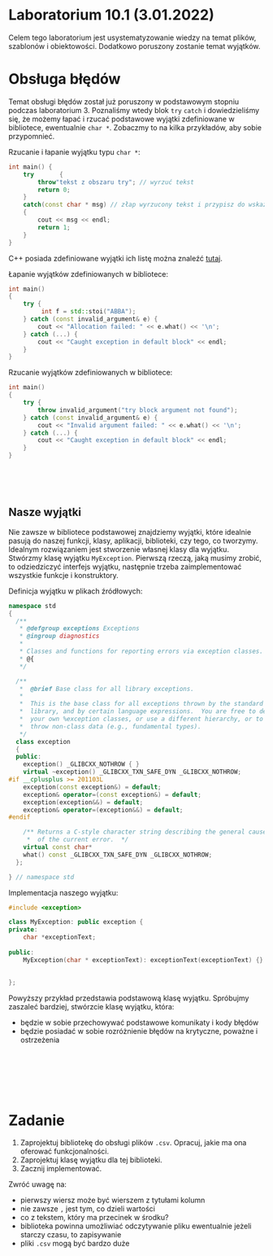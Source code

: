 # Laboratorium 10.1 (3.01.2022)

Celem tego laboratorium jest usystematyzowanie wiedzy na temat plików, szablonów i obiektowości. Dodatkowo poruszony zostanie temat wyjątków.

# Obsługa błędów


Temat obsługi błędów został już poruszony w podstawowym stopniu podczas laboratorium 3. Poznaliśmy wtedy blok `try` `catch` i dowiedzieliśmy się, że możemy łapać i rzucać podstawowe wyjątki zdefiniowane w bibliotece, ewentualnie `char *`. Zobaczmy to na kilka przykładów, aby sobie przypomnieć.

Rzucanie i łapanie wyjątku typu `char *`:

```c++
int main() { 
    try       { 
        throw"tekst z obszaru try"; // wyrzuć tekst
        return 0;
    } 
    catch(const char * msg) // złap wyrzucony tekst i przypisz do wskaźnika msg       
    {                                                
        cout << msg << endl;
        return 1;
    }  
} 
```

C++ posiada zdefiniowane wyjątki ich listę można znaleźć [tutaj](https://en.cppreference.com/w/cpp/error/exception).

Łapanie wyjątków zdefiniowanych w bibliotece:

```c++
int main()
{
    try {
         int f = std::stoi("ABBA");
    } catch (const invalid_argument& e) {
        cout << "Allocation failed: " << e.what() << '\n';
    } catch (...) {
        cout << "Caught exception in default block" << endl;
    }
}
```

Rzucanie wyjątków zdefiniowanych w bibliotece:

```c++
int main()
{
    try {
        throw invalid_argument("try block argument not found");
    } catch (const invalid_argument& e) {
        cout << "Invalid argument failed: " << e.what() << '\n';
    } catch (...) {
        cout << "Caught exception in default block" << endl;
    }
}
```

&nbsp;

&nbsp;

## Nasze wyjątki

Nie zawsze w bibliotece podstawowej znajdziemy wyjątki, które idealnie pasują do naszej funkcji, klasy, aplikacji, biblioteki, czy tego, co tworzymy. Idealnym rozwiązaniem jest stworzenie własnej klasy dla wyjątku. Stwórzmy klasę wyjątku `MyException`. Pierwszą rzeczą, jaką musimy zrobić, to odziedziczyć interfejs wyjątku, następnie trzeba zaimplementować wszystkie funkcje i konstruktory.

Definicja wyjątku w plikach źródłowych:

```c++
namespace std
{
  /**
   * @defgroup exceptions Exceptions
   * @ingroup diagnostics
   *
   * Classes and functions for reporting errors via exception classes.
   * @{
   */

  /**
   *  @brief Base class for all library exceptions.
   *
   *  This is the base class for all exceptions thrown by the standard
   *  library, and by certain language expressions.  You are free to derive
   *  your own %exception classes, or use a different hierarchy, or to
   *  throw non-class data (e.g., fundamental types).
   */
  class exception
  {
  public:
    exception() _GLIBCXX_NOTHROW { }
    virtual ~exception() _GLIBCXX_TXN_SAFE_DYN _GLIBCXX_NOTHROW;
#if __cplusplus >= 201103L
    exception(const exception&) = default;
    exception& operator=(const exception&) = default;
    exception(exception&&) = default;
    exception& operator=(exception&&) = default;
#endif

    /** Returns a C-style character string describing the general cause
     *  of the current error.  */
    virtual const char*
    what() const _GLIBCXX_TXN_SAFE_DYN _GLIBCXX_NOTHROW;
  };

} // namespace std
```

Implementacja naszego wyjątku:

```c++
#include <exception>

class MyException: public exception {
private:
    char *exceptionText;
    
public:
    MyException(char * exceptionText): exceptionText(exceptionText) {}
    
    
};
```

Powyższy przykład przedstawia podstawową klasę wyjątku. Spróbujmy zaszaleć bardziej, stwórzcie klasę wyjątku, która:
 
- będzie w sobie przechowywać podstawowe komunikaty i kody błędów
- będzie posiadać w sobie rozróżnienie błędów na krytyczne, poważne i ostrzeżenia

&nbsp;

&nbsp;

&nbsp;

# Zadanie

1. Zaprojektuj bibliotekę do obsługi plików `.csv`. Opracuj, jakie ma ona oferować funkcjonalności.
2. Zaprojektuj klasę wyjątku dla tej biblioteki.
3. Zacznij implementować.

Zwróć uwagę na:

- pierwszy wiersz może być wierszem z tytułami kolumn
- nie zawsze `,` jest tym, co dzieli wartości 
- co z tekstem, który ma przecinek w środku?
- biblioteka powinna umożliwiać odczytywanie pliku ewentualnie jeżeli starczy czasu, to zapisywanie
- pliki `.csv` mogą być bardzo duże










